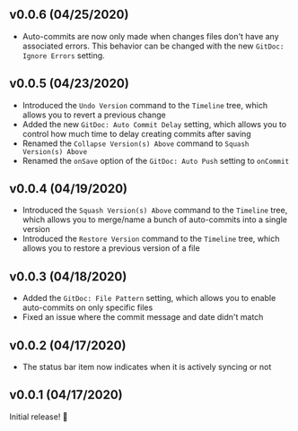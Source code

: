 ## v0.0.6 (04/25/2020)

- Auto-commits are now only made when changes files don't have any associated errors. This behavior can be changed with the new `GitDoc: Ignore Errors` setting.

## v0.0.5 (04/23/2020)

- Introduced the `Undo Version` command to the `Timeline` tree, which allows you to revert a previous change
- Added the new `GitDoc: Auto Commit Delay` setting, which allows you to control how much time to delay creating commits after saving
- Renamed the `Collapse Version(s) Above` command to `Squash Version(s) Above`
- Renamed the `onSave` option of the `GitDoc: Auto Push` setting to `onCommit`

## v0.0.4 (04/19/2020)

- Introduced the `Squash Version(s) Above` command to the `Timeline` tree, which allows you to merge/name a bunch of auto-commits into a single version
- Introduced the `Restore Version` command to the `Timeline` tree, which allows you to restore a previous version of a file

## v0.0.3 (04/18/2020)

- Added the `GitDoc: File Pattern` setting, which allows you to enable auto-commits on only specific files
- Fixed an issue where the commit message and date didn't match

## v0.0.2 (04/17/2020)

- The status bar item now indicates when it is actively syncing or not

## v0.0.1 (04/17/2020)

Initial release! 🎉
